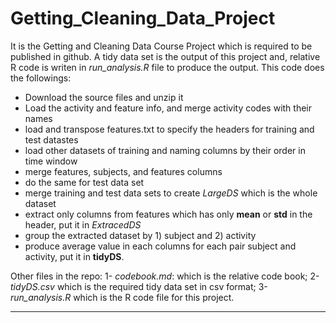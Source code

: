 # Getting_Cleaning_Data_Project
It is the Getting and Cleaning Data Course Project which is required to be published in github. A tidy data set is the output of this project and, relative R code is writen in *run_analysis.R* file to produce the output. This code does the followings: 

* Download the source files and unzip it
* Load the activity and feature info, and merge activity codes with their names
* load and transpose features.txt to specify the headers for training and test datastes
* load other datasets of training and naming columns by their order in time window
* merge features, subjects, and features columns
* do the same for test data set
* merge training and test data sets to create *LargeDS* which is the whole dataset
* extract only columns from features which has only __mean__ or __std__ in the header, put it in *ExtracedDS*
* group the extracted dataset by 1) subject and 2) activity
* produce average value in each columns for each pair subject and activity, put it in **tidyDS**.

Other files in the repo:
1- *codebook.md*: which is the relative code book;
2- *tidyDS.csv* which is the required tidy data set in csv format;
3- *run_analysis.R* which is the R code file for this project. 
 
--- 
